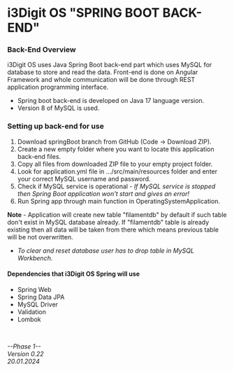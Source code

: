 # i3Digit OS "SPRING BOOT BACK-END"

### Back-End Overview

i3Digit OS uses Java Spring Boot back-end part which uses MySQL for database to store and read the data. Front-end is done on Angular Framework and whole communication will be done through REST application programming interface.

- Spring boot back-end is developed on Java 17 language version.
- Version 8 of MySQL is used.

### Setting up back-end for use

1. Download springBoot branch from GitHub (Code -> Download ZIP).
2. Create a new empty folder where you want to locate this application back-end files.
3. Copy all files from downloaded ZIP file to your empty project folder.
4. Look for application.yml file in .../src/main/resources folder and enter your correct MySQL username and password. 
5. Check if MySQL service is operational - *If MySQL service is stopped then Spring Boot application won't start and gives an error!*
6. Run Spring app through main function in OperatingSystemApplication. 

**Note** - Application will create new table "filamentdb" by default if such table don't exist 
in MySQL database already. If "filamentdb" table is already existing then all data will be taken 
from there which means previous table will be not overwritten. <br>
- *To clear and reset database user has to drop table in MySQL Workbench.*

#### Dependencies that i3Digit OS Spring will use

- Spring Web
- Spring Data JPA
- MySQL Driver
- Validation
- Lombok

<br>

*--Phase 1--* <br>
*Version 0.22* <br>
*20.01.2024*
